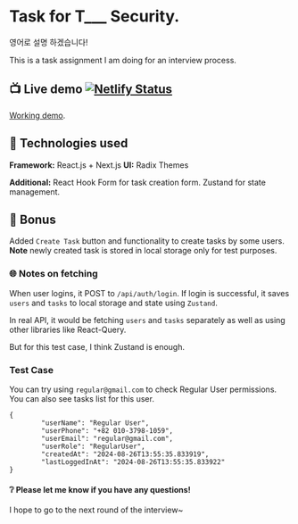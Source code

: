 # Task for T___ Security.

영어로 설명 하겠습니다!

This is a task assignment I am doing for an interview process.

## 📺 Live demo [![Netlify Status](https://api.netlify.com/api/v1/badges/2646ce69-7883-404b-b9c1-62074a6b5322/deploy-status)](https://app.netlify.com/sites/task-by-aiaru/deploys)

[Working demo](https://task-by-aiaru.netlify.app).

## 🤖 Technologies used

**Framework:** React.js + Next.js
**UI:** Radix Themes

**Additional:**
React Hook Form for task creation form.
Zustand for state management.

## 🎁 Bonus 

Added `Create Task` button and functionality to create tasks by some users.
**Note** newly created task is stored in local storage only for test purposes.

### 🌐 Notes on fetching

When user logins, it POST to `/api/auth/login`.
If login is successful, it saves `users` and `tasks` to local storage and state using `Zustand`. 

In real API, it would be fetching `users` and `tasks` separately as well as using other libraries like React-Query.

But for this test case, I think Zustand is enough. 


### Test Case

You can try using `regular@gmail.com` to check Regular User permissions. You can also see tasks list for this user.
```
{
        "userName": "Regular User",
        "userPhone": "+82 010-3798-1059",
        "userEmail": "regular@gmail.com",
        "userRole": "RegularUser",
        "createdAt": "2024-08-26T13:55:35.833919",
        "lastLoggedInAt": "2024-08-26T13:55:35.833922"
}
```


#### ❔ Please let me know if you have any questions!
I hope to go to the next round of the interview~
